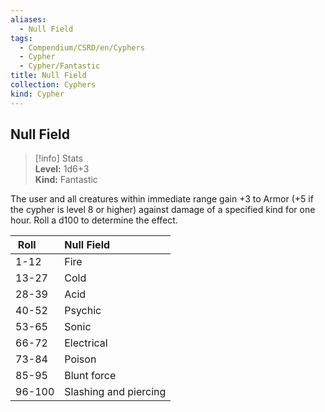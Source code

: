 ```yaml
---
aliases:
  - Null Field
tags:
  - Compendium/CSRD/en/Cyphers
  - Cypher
  - Cypher/Fantastic
title: Null Field
collection: Cyphers
kind: Cypher
---
```

## Null Field  
>[!info] Stats  
> **Level:** 1d6+3  
> **Kind:** Fantastic
  
The user and all creatures within immediate range gain +3 to Armor (+5 if the cypher is level 8 or higher) against damage of a specified kind for one hour. Roll a d100 to determine the effect.  

|  Roll &nbsp; &nbsp; &nbsp; | Null Field  |  
| ------------- | :----------- |  
| 1-12 | Fire |  
| 13-27 | Cold |  
| 28-39 | Acid |  
| 40-52 | Psychic |  
| 53-65 | Sonic |  
| 66-72 | Electrical |  
| 73-84 | Poison |  
| 85-95 | Blunt force |  
| 96-100 | Slashing and piercing |